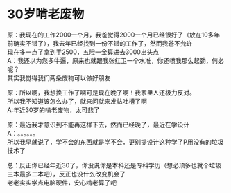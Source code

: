 #  30岁啃老废物

原：我现在的工作2000一个月，我爸觉得2000一个月已经很好了（放在10多年前确实不错了），我去年已经找到一份不错的工作了，然而我爸不允许</br>
现在多一点了拿到手2500，五险一金算进去3000出头点</br>
A：我还以为您多牛逼，原来也就跟我张红卫一个水准，你还喷我那么起劲，何必呢？</br>
其实我觉得我们两条废物可以做好朋友</br>

原：所以啊，我想换工作了啊可是现在晚了啊！我家里人还极力反对。</br>
所以我不知道该怎么办了，就来问就来发帖吐槽了啊</br>
A:年近30岁的啃老废物，太可悲了</br>

原：最近我才意识到不能再这样下去，然而已经晚了，最近在学设计</br>
A：。。。。。。</br>
所以我早就说了，学不会的东西就是学不会，更别提设计这种学了P用没有的垃圾技术了</br>

总：反正你已经年近30了，你没说你是本科还是专科学历（想必顶多也就个垃圾三本最多二本吧），反正也没什么改变机会了</br>
老老实实学点电脑硬件，安心啃老算了吧</br>
